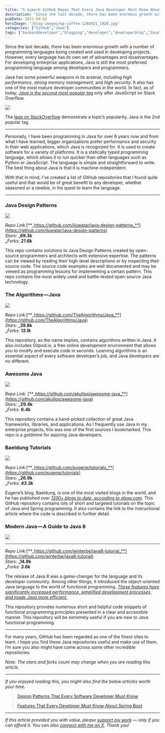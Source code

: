 ```yaml
---
title: "5 Superb GitHub Repos That Every Java Developer Must Know About"
description: "Since the last decade, there has been enormous growth with a number of programming languages being created and used in developing projects. However, every language has its own set of advantages and disadvantages. For developing enterprise applications, Java is still the most preferred programming language among developers and programmers. Java has some powerful weapons in [&hellip;]"
pubDate: 2021-08-02
heroImage: "/blog-images/wp-coffee-1202021_1920.jpg"
categories: ["GitHub","Java"]
tags: ["backenddeveloper","blogging","developer","developerblog","Java","java8","javadeveloper","javaframework","softwaredevelopment","thedeveloperstory"]
---
```


Since the last decade, there has been enormous growth with a number of programming languages being created and used in developing projects. However, every language has its own set of advantages and disadvantages. For developing enterprise applications, Java is still the most preferred programming language among developers and programmers.

Java has some powerful weapons in its arsenal, including _high performance_, _strong memory management_, and _high security_. It also has one of the most mature developer communities in the world. In fact, as of today, [_Java is the second most popular tag_](https://stackoverflow.com/tags) only after JavaScript on Stack Overflow.

![](https://thedeveloperstory.com/wp-content/uploads/2021/08/java-tag.png)

The [tags on StackOverflow](https://stackoverflow.com/tags) demonstrate a topic’s popularity, Java is the 2nd popular tag

* * *

Personally, I have been programming in Java for over 6 years now and from what I have learned, bigger organizations prefer performance and security in their web applications, which Java is recognized for. It is used to create software for a variety of platforms. It is a statically typed programming language, which allows it to run quicker than other languages such as Python or JavaScript. The language is simple and straightforward to write. The best thing about Java is that it is machine-independent.

With that in mind, I’ve created a list of GitHub repositories that I found quite useful and that would be of great benefit to any developer, whether seasoned or a newbie, in his quest to learn the language.

* * *

### Java Design Patterns

![](https://thedeveloperstory.com/wp-content/uploads/2021/08/java-design-patterns-1024x566.png)

_Repo Link:_[**_https://github.com/iluwatar/java-design-patterns_**](https://github.com/iluwatar/java-design-patterns)  
_Stars:_ **_69.3k  
_**_Forks:_ **_21.6k_**

This repo contains solutions to Java Design Patterns created by open-source programmers and architects with extensive expertise. The patterns can be viewed by reading their high-level descriptions or by inspecting their source code. The source code examples are well documented and may be viewed as programming lessons for implementing a certain pattern. This repo contains the most widely used and battle-tested open-source Java technology.

### The Algorithms — Java

![](https://thedeveloperstory.com/wp-content/uploads/2021/08/the-algo-java-1024x547.png)

_Repo Link:_[**_https://github.com/TheAlgorithms/Java_**](https://github.com/TheAlgorithms/Java)  
_Stars:_ **_39.8k  
_**_Forks:_ **_13.1k_**

This repository, as the name implies, contains algorithms written in Java. It also includes Gitpod.io, a free online development environment that allows you to modify and execute code in seconds. Learning algorithms is an essential aspect of every software developer’s job, and Java developers are no different.

### Awesome Java

![](https://thedeveloperstory.com/wp-content/uploads/2021/08/awesome-java-1024x625.png)

_Repo Link:_ [**_https://github.com/akullpp/awesome-java_**](https://github.com/akullpp/awesome-java)  
_Stars:_ **_29.4k  
_**_Forks:_ **_6.4k_**

This repository contains a hand-picked collection of great Java frameworks, libraries, and applications. As I frequently use Java in my enterprise projects, this was one of the first sources I bookmarked. This repo is a goldmine for aspiring Java developers.

### Baeldung Tutorials

![](https://thedeveloperstory.com/wp-content/uploads/2021/08/baeldung-tutorials-1024x561.png)

_Repo Link:_[**_https://github.com/eugenp/tutorials_**](https://github.com/eugenp/tutorials)  
_Stars:_ **_26.9k  
_**_Forks:_ **_43.3k_**

Eugene’s blog, Baeldung, is one of the most visited blogs in the world, and he has published over [_1200+ blogs to date, according to alexa.com_](https://www.alexa.com/siteinfo/baeldung.com)_._ This GitHub repository contains lots of short and targeted tutorials on the topic of Java and Spring programming. It also contains the link to the instructional article where the code is described in further detail.

### Modern Java — A Guide to Java 8

![](https://thedeveloperstory.com/wp-content/uploads/2021/08/java-8-repo-1024x615.png)

* * *

_Repo Link:_[**_https://github.com/winterbe/java8-tutorial_**](https://github.com/winterbe/java8-tutorial)  
_Stars:_ **_14.9k  
_**_Forks:_ **_3.6k_**

The release of Java 8 was a game-changer for the language and its developer community. Among other things, it introduced the object-oriented Java language to the world of functional programming. [_These features have significantly increased performance, simplified development processes, and made Java more efficient_.](https://thedeveloperstory.com/2020/10/23/comprehensive-notes-for-java-8-features-every-developer-must-have/) 

This repository provides numerous short and helpful code snippets of functional programming principles presented in a clear and accessible manner. This repository will be extremely useful if you are new to Java functional programming.

* * *

For many years, GitHub has been regarded as one of the finest sites to learn. I hope you find these Java repositories useful and make use of them. I’m sure you also might have come across some other incredible repositories. 

_Note: The stars and forks count may change when you are reading this article._

* * *

_If you enjoyed reading this, you might also find the below articles worth your time._

> [Design Patterns That Every Software Developer Must Know](https://thedeveloperstory.com/2021/03/12/design-patterns-that-every-software-developer-must-know/)

> [Features That Every Developer Must Know About Spring Boot](https://thedeveloperstory.com/2020/11/15/features-that-every-developer-must-know-about-spring-boot/)

* * *

_If this article provided you with value, please_ [_support my work_](https://buymeacoffee.com/viveknaskar) _— only if you can afford it. You can also_ [_connect with me on X_](https://x.com/vivek_naskar)_. Thank you!_